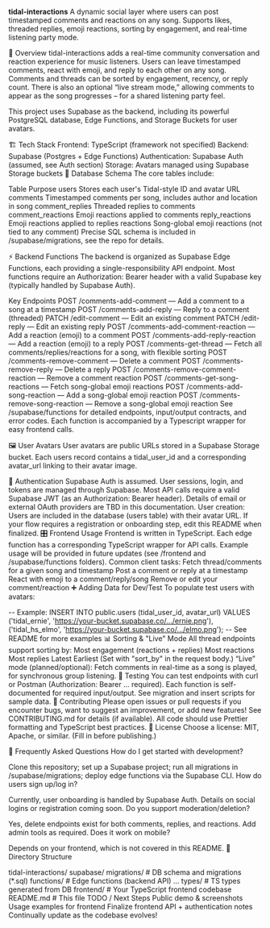 **tidal-interactions**
A dynamic social layer where users can post timestamped comments and reactions on any song.
Supports likes, threaded replies, emoji reactions, sorting by engagement, and real-time listening party mode.

🚀 Overview
tidal-interactions adds a real-time community conversation and reaction experience for music listeners.
Users can leave timestamped comments, react with emoji, and reply to each other on any song. Comments and threads can be sorted by engagement, recency, or reply count.
There is also an optional “live stream mode,” allowing comments to appear as the song progresses – for a shared listening party feel.

This project uses Supabase as the backend, including its powerful PostgreSQL database, Edge Functions, and Storage Buckets for user avatars.

🏗️ Tech Stack
Frontend: TypeScript (framework not specified)
Backend: Supabase (Postgres + Edge Functions)
Authentication: Supabase Auth (assumed, see Auth section)
Storage: Avatars managed using Supabase Storage buckets
📖 Database Schema
The core tables include:

Table	Purpose
users	Stores each user's Tidal-style ID and avatar URL
comments	Timestamped comments per song, includes author and location in song
comment_replies	Threaded replies to comments
comment_reactions	Emoji reactions applied to comments
reply_reactions	Emoji reactions applied to replies
reactions	Song-global emoji reactions (not tied to any comment)
Precise SQL schema is included in /supabase/migrations, see the repo for details.

⚡️ Backend Functions
The backend is organized as Supabase Edge Functions, each providing a single-responsibility API endpoint. Most functions require an Authorization: Bearer header with a valid Supabase key (typically handled by Supabase Auth).

Key Endpoints
POST /comments-add-comment — Add a comment to a song at a timestamp
POST /comments-add-reply — Reply to a comment (threaded)
PATCH /edit-comment — Edit an existing comment
PATCH /edit-reply — Edit an existing reply
POST /comments-add-comment-reaction — Add a reaction (emoji) to a comment
POST /comments-add-reply-reaction — Add a reaction (emoji) to a reply
POST /comments-get-thread — Fetch all comments/replies/reactions for a song, with flexible sorting
POST /comments-remove-comment — Delete a comment
POST /comments-remove-reply — Delete a reply
POST /comments-remove-comment-reaction — Remove a comment reaction
POST /comments-get-song-reactions — Fetch song-global emoji reactions
POST /comments-add-song-reaction — Add a song-global emoji reaction
POST /comments-remove-song-reaction — Remove a song-global emoji reaction
See /supabase/functions for detailed endpoints, input/output contracts, and error codes.
Each function is accompanied by a Typescript wrapper for easy frontend calls.

🖼️ User Avatars
User avatars are public URLs stored in a Supabase Storage bucket.
Each users record contains a tidal_user_id and a corresponding avatar_url linking to their avatar image.

🔐 Authentication
Supabase Auth is assumed.
User sessions, login, and tokens are managed through Supabase.
Most API calls require a valid Supabase JWT (as an Authorization: Bearer header).
Details of email or external OAuth providers are TBD in this documentation.
User creation:
Users are included in the database (users table) with their avatar URL.
If your flow requires a registration or onboarding step, edit this README when finalized.
🎛️ Frontend Usage
Frontend is written in TypeScript.
Each edge function has a corresponding TypeScript wrapper for API calls.
Example usage will be provided in future updates (see /frontend and /supabase/functions folders).
Common client tasks:
Fetch thread/comments for a given song and timestamp
Post a comment or reply at a timestamp
React with emoji to a comment/reply/song
Remove or edit your comment/reaction
➕ Adding Data for Dev/Test
To populate test users with avatars:


-- Example:
INSERT INTO public.users (tidal_user_id, avatar_url) VALUES
  ('tidal_ernie', 'https://your-bucket.supabase.co/.../ernie.png'),
  ('tidal_hs_elmo', 'https://your-bucket.supabase.co/.../elmo.png');
-- See README for more examples
📊 Sorting & "Live" Mode
All thread endpoints support sorting by:
Most engagement (reactions + replies)
Most reactions
Most replies
Latest
Earliest
(Set with "sort_by" in the request body.)
“Live” mode (planned/optional):
Fetch comments in real-time as a song is played, for synchronous group listening.
🧪 Testing
You can test endpoints with curl or Postman (Authorization: Bearer ... required).
Each function is self-documented for required input/output.
See migration and insert scripts for sample data.
📝 Contributing
Please open issues or pull requests if you encounter bugs, want to suggest an improvement, or add new features!
See CONTRIBUTING.md for details (if available).
All code should use Prettier formatting and TypeScript best practices.
📃 License
Choose a license: MIT, Apache, or similar. (Fill in before publishing.)

🙋 Frequently Asked Questions
How do I get started with development?

Clone this repository; set up a Supabase project; run all migrations in /supabase/migrations; deploy edge functions via the Supabase CLI.
How do users sign up/log in?

Currently, user onboarding is handled by Supabase Auth. Details on social logins or registration coming soon.
Do you support moderation/deletion?

Yes, delete endpoints exist for both comments, replies, and reactions. Add admin tools as required.
Does it work on mobile?

Depends on your frontend, which is not covered in this README.
📂 Directory Structure

tidal-interactions/
  supabase/
    migrations/             # DB schema and migrations (*.sql)
    functions/              # Edge functions (backend API)
      ...
    types/                  # TS types generated from DB
  frontend/                 # Your TypeScript frontend codebase
  README.md                 # This file
TODO / Next Steps
Public demo & screenshots
Usage examples for frontend
Finalize frontend API + authentication notes
Continually update as the codebase evolves!

